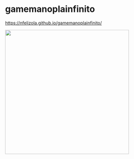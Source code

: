 # gamemanoplainfinito


https://nfelizola.github.io/gamemanoplainfinito/

<img src="./img/sacoroxo1.png" width=400px>


